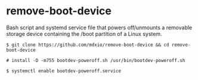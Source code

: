 # remove-boot-device

Bash script and systemd service file that powers off/unmounts a removable storage device containing the /boot partition of a Linux system.

`$ git clone https://github.com/mdxio/remove-boot-device && cd remove-boot-device` 

`# install -D -m755 bootdev-poweroff.sh /usr/bin/bootdev-poweroff.sh`

`$ systemctl enable bootdev-poweroff.service`
